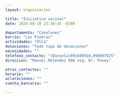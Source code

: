 ```yaml
---
layout: organizacion

title: "Iniciativa vecinal"
date: 2020-08-10 23:30:45 -0300

departamento: "Canelones"
barrio: "Las Piedras"
actividades: "Olla"
donaciones: "Todo tipo de donaciones"
necesidades: ""
telefono_contacto: "(Daniela)091600910,098907825"
direccion: "Manuel Meléndez 808 esq. Dr. Pouey"

otros_contactos: ""
horario: ""
aclaraciones: ""
cuenta_bancaria: ""

---
```

